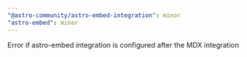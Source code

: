```yaml
---
"@astro-community/astro-embed-integration": minor
"astro-embed": minor
---
```


Error if astro-embed integration is configured after the MDX integration
